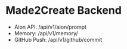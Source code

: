 # Made2Create Backend
- Aion API: /api/v1/aion/prompt
- Memory: /api/v1/memory/
- GitHub Push: /api/v1/github/commit
